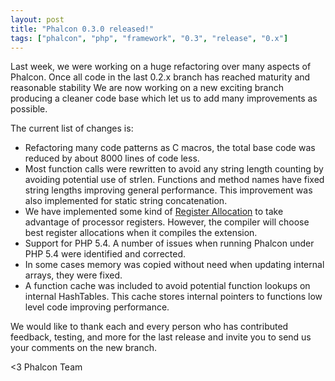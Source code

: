 ```yaml
---
layout: post
title: "Phalcon 0.3.0 released!"
tags: ["phalcon", "php", "framework", "0.3", "release", "0.x"]
---
```


Last week, we were working on a huge refactoring over many aspects of Phalcon. Once all code in the last 0.2.x branch has reached maturity and reasonable stability We are now working on a new exciting branch producing a cleaner code base which let us to add many improvements as possible.

The current list of changes is:

<!--more-->
- Refactoring many code patterns as C macros, the total base code was reduced by about 8000 lines of code less.
- Most function calls were rewritten to avoid any string length counting by avoiding potential use of strlen. Functions and method names have fixed string lengths improving general performance. This improvement was also implemented for static string concatenation.
- We have implemented some kind of [Register Allocation](http://en.wikipedia.org/wiki/Register_allocation) to take advantage of processor registers. However, the compiler will choose best register allocations when it compiles the extension.
- Support for PHP 5.4. A number of issues when running Phalcon under PHP 5.4 were identified and corrected.
- In some cases memory was copied without need when updating internal arrays, they were fixed.
- A function cache was included to avoid potential function lookups on internal HashTables. This cache stores internal pointers to functions low level code improving performance.

We would like to thank each and every person who has contributed feedback, testing, and more for the last release and invite you to send us your comments on the new branch.

<3 Phalcon Team